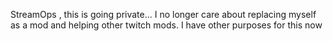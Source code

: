 StreamOps , this is going private... 
I no longer care about replacing myself as a mod and helping other twitch mods. 
I have other purposes for this now 
